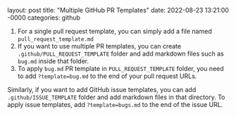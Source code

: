 layout: post
title: "Multiple GitHub PR Templates"
date: 2022-08-23 13:21:00 -0000
categories: github

1. For a single pull request template, you can simply add a file named `pull_request_template.md`
1. If you want to use multiple PR templates, you can create `.github/PULL_REQUEST_TEMPLATE` folder and add markdown files such as `bug.md` inside that folder.
1. To apply `bug.md` PR template in `PULL_REQUEST_TEMPLATE` folder, you need to add `?template=bug.md` to the end of your pull request URLs.

Similarly, if you want to add GitHub issue templates, you can add `.github/ISSUE_TEMPLATE` folder and add markdown files in that directory.
To apply issue templates, add `?template=bugs.md` to the end of the issue URL.
